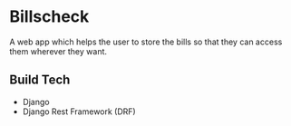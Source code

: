 # Billscheck

A web app which helps the user to store the bills so that they can access them wherever they want.

## Build Tech

- Django
- Django Rest Framework (DRF)


